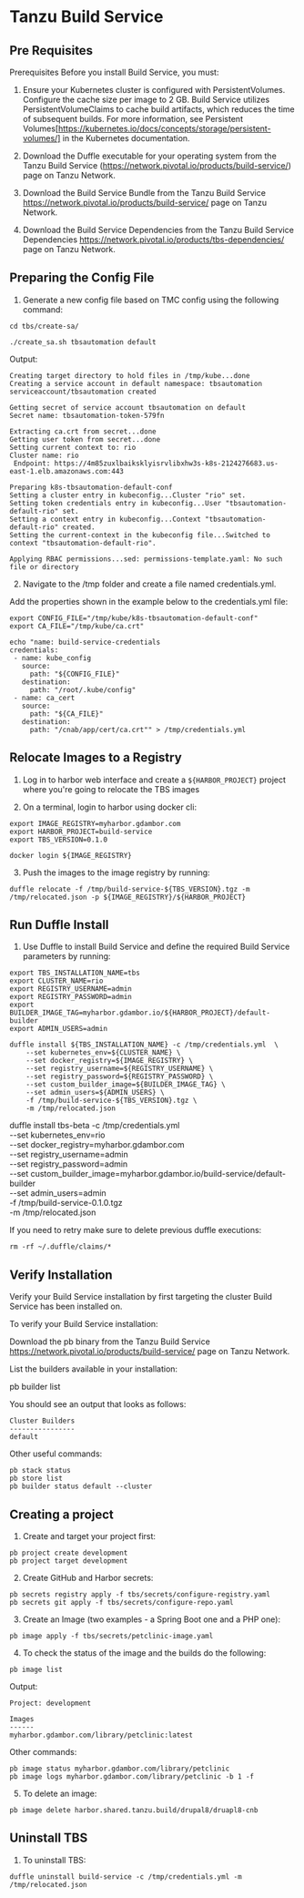 # Tanzu Build Service

## Pre Requisites

Prerequisites
Before you install Build Service, you must:

1. Ensure your Kubernetes cluster is configured with PersistentVolumes. Configure the cache size per image to 2 GB. Build Service utilizes PersistentVolumeClaims to cache build artifacts, which reduces the time of subsequent builds. For more information, see Persistent Volumes[https://kubernetes.io/docs/concepts/storage/persistent-volumes/] in the Kubernetes documentation.

2. Download the Duffle executable for your operating system from the Tanzu Build Service (https://network.pivotal.io/products/build-service/) page on Tanzu Network.

3. Download the Build Service Bundle from the Tanzu Build Service https://network.pivotal.io/products/build-service/ page on Tanzu Network.

4. Download the Build Service Dependencies from the Tanzu Build Service Dependencies https://network.pivotal.io/products/tbs-dependencies/ page on Tanzu Network.

## Preparing the Config File

1. Generate a new config file based on TMC config using the following command:

```
cd tbs/create-sa/
```

```
./create_sa.sh tbsautomation default
```

Output:

```
Creating target directory to hold files in /tmp/kube...done
Creating a service account in default namespace: tbsautomation
serviceaccount/tbsautomation created

Getting secret of service account tbsautomation on default
Secret name: tbsautomation-token-579fn

Extracting ca.crt from secret...done
Getting user token from secret...done
Setting current context to: rio
Cluster name: rio
 Endpoint: https://4m85zuxlbaiksklyisrvlibxhw3s-k8s-2124276683.us-east-1.elb.amazonaws.com:443

Preparing k8s-tbsautomation-default-conf
Setting a cluster entry in kubeconfig...Cluster "rio" set.
Setting token credentials entry in kubeconfig...User "tbsautomation-default-rio" set.
Setting a context entry in kubeconfig...Context "tbsautomation-default-rio" created.
Setting the current-context in the kubeconfig file...Switched to context "tbsautomation-default-rio".

Applying RBAC permissions...sed: permissions-template.yaml: No such file or directory

```

2. Navigate to the /tmp folder and create a file named credentials.yml.

Add the properties shown in the example below to the credentials.yml file:

```
export CONFIG_FILE="/tmp/kube/k8s-tbsautomation-default-conf"
export CA_FILE="/tmp/kube/ca.crt"
```

```
echo "name: build-service-credentials
credentials:
 - name: kube_config
   source:
     path: "${CONFIG_FILE}"
   destination:
     path: "/root/.kube/config"
 - name: ca_cert
   source:
     path: "${CA_FILE}"
   destination:
     path: "/cnab/app/cert/ca.crt"" > /tmp/credentials.yml
```


## Relocate Images to a Registry

1. Log in to harbor web interface and create a `${HARBOR_PROJECT}` project where you're going to relocate the TBS images

2. On a terminal, login to harbor using docker cli:

```
export IMAGE_REGISTRY=myharbor.gdambor.com
export HARBOR_PROJECT=build-service
export TBS_VERSION=0.1.0

docker login ${IMAGE_REGISTRY} 
```

3. Push the images to the image registry by running:

```
duffle relocate -f /tmp/build-service-${TBS_VERSION}.tgz -m /tmp/relocated.json -p ${IMAGE_REGISTRY}/${HARBOR_PROJECT}
```

## Run Duffle Install

1. Use Duffle to install Build Service and define the required Build Service parameters by running:
```
export TBS_INSTALLATION_NAME=tbs
export CLUSTER_NAME=rio
export REGISTRY_USERNAME=admin
export REGISTRY_PASSWORD=admin
export BUILDER_IMAGE_TAG=myharbor.gdambor.io/${HARBOR_PROJECT}/default-builder
export ADMIN_USERS=admin
```
```
duffle install ${TBS_INSTALLATION_NAME} -c /tmp/credentials.yml  \
    --set kubernetes_env=${CLUSTER_NAME} \
    --set docker_registry=${IMAGE_REGISTRY} \
    --set registry_username=${REGISTRY_USERNAME} \
    --set registry_password=${REGISTRY_PASSWORD} \
    --set custom_builder_image=${BUILDER_IMAGE_TAG} \
    --set admin_users=${ADMIN_USERS} \
    -f /tmp/build-service-${TBS_VERSION}.tgz \
    -m /tmp/relocated.json
```

duffle install tbs-beta -c /tmp/credentials.yml  \
    --set kubernetes_env=rio \
    --set docker_registry=myharbor.gdambor.com \
    --set registry_username=admin \
    --set registry_password=admin \
    --set custom_builder_image=myharbor.gdambor.io/build-service/default-builder \
    --set admin_users=admin \
    -f /tmp/build-service-0.1.0.tgz \
    -m /tmp/relocated.json



If you need to retry make sure to delete previous duffle executions:

```
rm -rf ~/.duffle/claims/*
```

## Verify Installation

Verify your Build Service installation by first targeting the cluster Build Service has been installed on.

To verify your Build Service installation:

Download the pb binary from the Tanzu Build Service https://network.pivotal.io/products/build-service/ page on Tanzu Network.

List the builders available in your installation:

pb builder list

You should see an output that looks as follows:
```
Cluster Builders
----------------
default
```

Other useful commands:

```
pb stack status
pb store list
pb builder status default --cluster
```

## Creating a project

1. Create and target your project first:

```
pb project create development
pb project target development
```

2. Create GitHub and Harbor secrets:

```
pb secrets registry apply -f tbs/secrets/configure-registry.yaml
pb secrets git apply -f tbs/secrets/configure-repo.yaml
```

3. Create an Image (two examples - a Spring Boot one and a PHP one):

```
pb image apply -f tbs/secrets/petclinic-image.yaml
```

4. To check the status of the image and the builds do the following:


```
pb image list
```

Output:

```
Project: development

Images
------
myharbor.gdambor.com/library/petclinic:latest
```
 
Other commands:

```
pb image status myharbor.gdambor.com/library/petclinic
pb image logs myharbor.gdambor.com/library/petclinic -b 1 -f
```

5. To delete an image:
```
pb image delete harbor.shared.tanzu.build/drupal8/druapl8-cnb
```

## Uninstall TBS

1. To uninstall TBS:

```
duffle uninstall build-service -c /tmp/credentials.yml -m /tmp/relocated.json
```